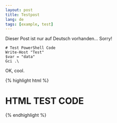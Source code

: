 ```yaml
---
layout: post
title: Testpost
lang: de
tags: [example, test]
---
```

Dieser Post ist nur auf Deutsch vorhanden... Sorry!
```
# Test PowerShell Code
Write-Host "Test"
$var = "data"
Gci .\
```
OK, cool.

{% highlight html %}
<h1>HTML TEST CODE</h1>
{% endhighlight %}